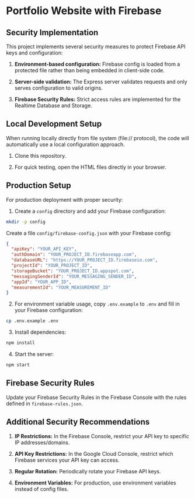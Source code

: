 # Portfolio Website with Firebase

## Security Implementation

This project implements several security measures to protect Firebase API keys and configuration:

1. **Environment-based configuration:** Firebase config is loaded from a protected file rather than being embedded in client-side code.

2. **Server-side validation:** The Express server validates requests and only serves configuration to valid origins.

3. **Firebase Security Rules:** Strict access rules are implemented for the Realtime Database and Storage.

## Local Development Setup

When running locally directly from file system (file:// protocol), the code will automatically use a local configuration approach.

1. Clone this repository.

2. For quick testing, open the HTML files directly in your browser.

## Production Setup

For production deployment with proper security:

1. Create a `config` directory and add your Firebase configuration:

```bash
mkdir -p config
```

Create a file `config/firebase-config.json` with your Firebase config:

```json
{
  "apiKey": "YOUR_API_KEY",
  "authDomain": "YOUR_PROJECT_ID.firebaseapp.com",
  "databaseURL": "https://YOUR_PROJECT_ID.firebaseio.com",
  "projectId": "YOUR_PROJECT_ID",
  "storageBucket": "YOUR_PROJECT_ID.appspot.com",
  "messagingSenderId": "YOUR_MESSAGING_SENDER_ID",
  "appId": "YOUR_APP_ID",
  "measurementId": "YOUR_MEASUREMENT_ID"
}
```

2. For environment variable usage, copy `.env.example` to `.env` and fill in your Firebase configuration:

```bash
cp .env.example .env
```

3. Install dependencies:

```bash
npm install
```

4. Start the server:

```bash
npm start
```

## Firebase Security Rules

Update your Firebase Security Rules in the Firebase Console with the rules defined in `firebase-rules.json`.

## Additional Security Recommendations

1. **IP Restrictions:** In the Firebase Console, restrict your API key to specific IP addresses/domains.

2. **API Key Restrictions:** In the Google Cloud Console, restrict which Firebase services your API key can access.

3. **Regular Rotation:** Periodically rotate your Firebase API keys.

4. **Environment Variables:** For production, use environment variables instead of config files. 